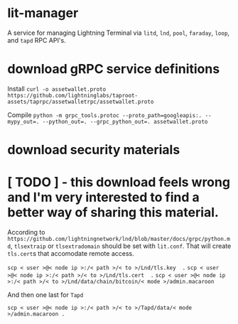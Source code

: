 # lit-manager
A service for managing Lightning Terminal via `litd`, `lnd`, `pool`, `faraday`, `loop`, and `tapd` RPC API's.

# download gRPC service definitions
Install
`curl -o assetwallet.proto https://github.com/lightninglabs/taproot-assets/taprpc/assetwalletrpc/assetwallet.proto`

Compile
`python -m grpc_tools.protoc --proto_path=googleapis:. --mypy_out=. --python_out=. --grpc_python_out=. assetwallet.proto`

# download security materials

# [ TODO ] - this download feels wrong and I'm very interested to find a better way of sharing this material.

According to `https://github.com/lightningnetwork/lnd/blob/master/docs/grpc/python.md`, 
`tlsextraip` or `tlsextradomain` should be set with `lit.conf`. That will create `tls.cert`s
that accomodate remote access. 

`scp < user >@< node ip >:/< path >/< to >/Lnd/tls.key  .`
`scp < user >@< node ip >:/< path >/< to >/Lnd/tls.cert  .`
`scp < user >@< node ip >:/< path >/< to >/Lnd/data/chain/bitcoin/< mode >/admin.macaroon `

And then one last for `Tapd`

`scp < user >@< node ip >:/< path >/< to >/Tapd/data/< mode >/admin.macaroon .`